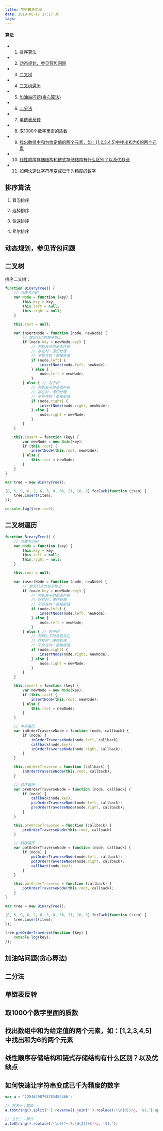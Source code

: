 ```yaml
---
title: 常见算法实现
date: 2019-06-17 17:17:36
tags:
---
```


#### 算法

- 1. [排序算法](#排序算法)

- 2. [动态规划，参见背包问题](#动态规划，参见背包问题)

- 3. [二叉树](#二叉树)

- 4. [二叉树遍历](#二叉树遍历)

- 5. [加油站问题(贪心算法)](#加油站问题(贪心算法))

- 6. [二分法](#二分法)

- 7. [单链表反转](#单链表反转)

- 8. [取1000个数字里面的质数](#取1000个数字里面的质数)

- 9. [找出数组中和为给定值的两个元素，如：[1,2,3,4,5]中找出和为6的两个元素](#找出数组中和为给定值的两个元素，如：[1,2,3,4,5]中找出和为6的两个元素)

- 10. [线性顺序存储结构和链式存储结构有什么区别？以及优缺点](#线性顺序存储结构和链式存储结构有什么区别？以及优缺点)

- 11. [如何快速让字符串变成已千为精度的数字](#如何快速让字符串变成已千为精度的数字)



## 排序算法

1. 冒泡排序

2. 选择排序

3. 快速排序

4. 希尔排序


## 动态规划，参见背包问题



## 二叉树


排序二叉树：

``````js
function BinaryTree() {
    // 创建节点树
    var Node = function (key) {
        this.key = key;
        this.left = null;
        this.right = null;
    }

    this.root = null;

    var insertNode = function (node, newNode) {
        // 放到节点的左子树上
        if (node.key > newNode.key) {
            // 判断左子树是否存在
            // 存在时：递归处理
            // 不存在时：直接赋值
            if (node.left) {
                insertNode(node.left, newNode);
            } else {
                node.left = newNode;
            }
        } else { // 右子树
            // 判断右子树是否存在
            // 存在时：递归处理
            // 不存在时：直接赋值
            if (node.right) {
                insertNode(node.right, newNode);
            } else {
                node.right = newNode;
            }
        }
    }

    this.insert = function (key) {
        var newNode = new Node(key);
        if (this.root) {
            insertNode(this.root, newNode);
        } else {
            this.root = newNode;
        }
    }
}

var tree = new BinaryTree();

[8, 5, 9, 6, 2, 6, 3, 8, 56, 21, 10, 3].forEach(function (item) {
    tree.insert(item);
});

console.log(tree.root);

``````



## 二叉树遍历


``````js
function BinaryTree() {
    // 创建节点树
    var Node = function (key) {
        this.key = key;
        this.left = null;
        this.right = null;
    }

    this.root = null;

    var insertNode = function (node, newNode) {
        // 放到节点的左子树上
        if (node.key > newNode.key) {
            // 判断左子树是否存在
            // 存在时：递归处理
            // 不存在时：直接赋值
            if (node.left) {
                insertNode(node.left, newNode);
            } else {
                node.left = newNode;
            }
        } else { // 右子树
            // 判断右子树是否存在
            // 存在时：递归处理
            // 不存在时：直接赋值
            if (node.right) {
                insertNode(node.right, newNode);
            } else {
                node.right = newNode;
            }
        }
    }

    this.insert = function (key) {
        var newNode = new Node(key);
        if (this.root) {
            insertNode(this.root, newNode);
        } else {
            this.root = newNode;
        }
    }

    // 中序遍历
    var inOrderTraverseNode = function (node, callback) {
        if (node) {
            inOrderTraverseNode(node.left, callback);
            callback(node.key);
            inOrderTraverseNode(node.right, callback);
        }
    }

    this.inOrderTraverse = function (callback) {
        inOrderTraverseNode(this.root, callback);
    }

    // 前序遍历
    var preOrderTraverseNode = function (node, callback) {
        if (node) {
            callback(node.key);
            preOrderTraverseNode(node.left, callback);
            preOrderTraverseNode(node.right, callback);
        }
    }

    this.preOrderTraverse = function (callback) {
        preOrderTraverseNode(this.root, callback)
    }

    // 后续遍历
    var potOrderTraverseNode = function (node, callback) {
        if (node) {
            potOrderTraverseNode(node.left, callback);
            potOrderTraverseNode(node.right, callback);
            callback(node.key);
        }
    }

    this.potOrderTraverse = function (callback) {
        potOrderTraverseNode(this.root, callback);
    }
}

var tree = new BinaryTree();

[8, 5, 9, 6, 2, 6, 3, 8, 56, 21, 10, 3].forEach(function (item) {
    tree.insert(item);
});

tree.preOrderTraverse(function (key) {
    console.log(key);
});
``````



## 加油站问题(贪心算法)



## 二分法



## 单链表反转



## 取1000个数字里面的质数



## 找出数组中和为给定值的两个元素，如：[1,2,3,4,5]中找出和为6的两个元素



## 线性顺序存储结构和链式存储结构有什么区别？以及优缺点



## 如何快速让字符串变成已千为精度的数字


``````js
var a = '12546498798783454466';

// 方法一：繁琐
a.toString().split('').reverse().join('').replace(/(\d{3})/g, '$1,').split('').reverse().join('').replace(/^,/, '');

// 方法二：简介
a.toString().replace(/(\d)(?=(?:\d{3})+$)/g, '$1,');

``````


